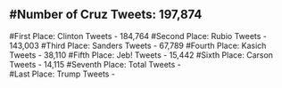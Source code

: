 #Number of Cruz Tweets: 197,874
---
#First Place: Clinton Tweets - 184,764
#Second Place: Rubio Tweets - 143,003
#Third Place: Sanders Tweets - 67,789
#Fourth Place: Kasich Tweets - 38,110
#Fifth Place: Jeb! Tweets - 15,442
#Sixth Place: Carson Tweets - 14,115
#Seventh Place: Total Tweets -  
#Last Place: Trump Tweets - 
